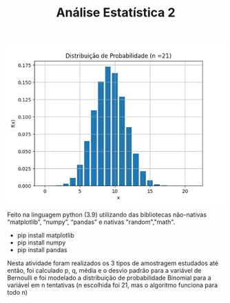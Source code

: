 <h1 align="center"> Análise Estatística 2</h1> 
<img>
<p align="center">
  <img src="Images/image.jpeg" title="hover text" alt="histograma de frequência">
</p>

Feito na linguagem python (3.9) utilizando das bibliotecas não-nativas “matplotlib”, “numpy”, “pandas” e nativas "random","math".
<ul>
  <li> pip install matplotlib </li>
  <li> pip install numpy      </li>
  <li> pip install pandas     </li>
</ul>

Nesta atividade foram realizados os 3 tipos de amostragem estudados até então, foi calculado p, q, média e o desvio padrão para a variável de Bernoulli e foi modelado a distribuição de probabilidade Binomial para a variável em n tentativas (n escolhida foi 21, mas o algoritmo funciona para todo n)
